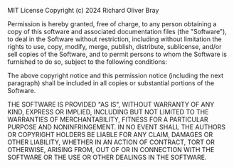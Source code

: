 MIT License Copyright (c) 2024 Richard Oliver Bray

Permission is hereby granted, free of
charge, to any person obtaining a copy of this software and associated
documentation files (the "Software"), to deal in the Software without
restriction, including without limitation the rights to use, copy, modify, merge,
publish, distribute, sublicense, and/or sell copies of the Software, and to
permit persons to whom the Software is furnished to do so, subject to the
following conditions:

The above copyright notice and this permission notice
(including the next paragraph) shall be included in all copies or substantial
portions of the Software.

THE SOFTWARE IS PROVIDED "AS IS", WITHOUT WARRANTY OF
ANY KIND, EXPRESS OR IMPLIED, INCLUDING BUT NOT LIMITED TO THE WARRANTIES OF
MERCHANTABILITY, FITNESS FOR A PARTICULAR PURPOSE AND NONINFRINGEMENT. IN NO
EVENT SHALL THE AUTHORS OR COPYRIGHT HOLDERS BE LIABLE FOR ANY CLAIM, DAMAGES OR
OTHER LIABILITY, WHETHER IN AN ACTION OF CONTRACT, TORT OR OTHERWISE, ARISING
FROM, OUT OF OR IN CONNECTION WITH THE SOFTWARE OR THE USE OR OTHER DEALINGS IN
THE SOFTWARE.